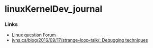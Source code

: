# linuxKernelDev_journal

### Links
- [Linux question Forum](https://www.linuxquestions.org/questions/)
- [jvns.ca/blog/2016/09/17/strange-loop-talk/: Debugging techniques](https://jvns.ca/blog/2016/09/17/strange-loop-talk/)
